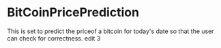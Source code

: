 # BitCoinPricePrediction
This is set to predict the priceof a bitcoin for today's date so that the user can check for correctness.
edit 3